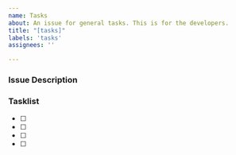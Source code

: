 ```yaml
---
name: Tasks
about: An issue for general tasks. This is for the developers.
title: "[tasks]"
labels: 'tasks'
assignees: ''

---
```


### Issue Description
<!-- Description of the issue -->

### Tasklist
<!-- Provide list of next steps for resolving this issue -->

- [ ]
- [ ]
- [ ]
- [ ]

